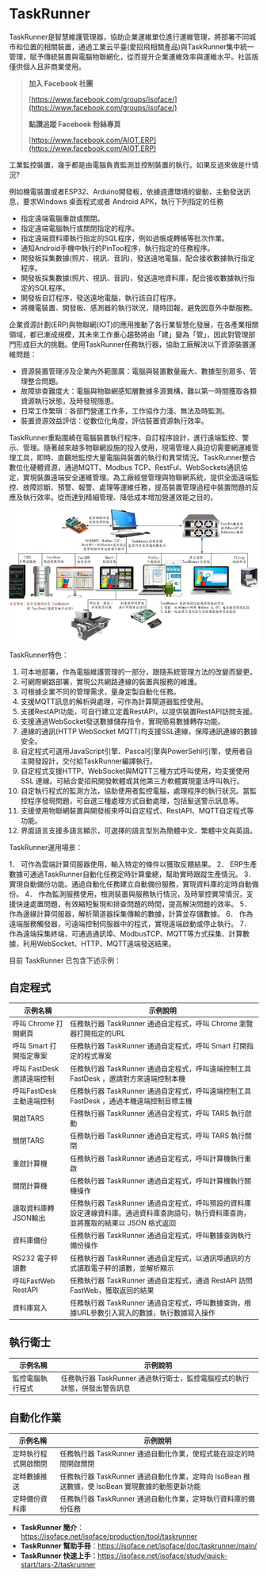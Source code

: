 # TaskRunner
TaskRunner是智慧維護管理器，協助企業運維單位進行運維管理，將部署不同城市和位置的相關裝置，通過工業云平臺(愛招飛相關產品)與TaskRunner集中統一管理，賦予傳統裝置與電腦物聯網化，從而提升企業運維效率與運維水平。社區版僅供個人且非商業使用。

> **加入 Facebook 社團**
>
> [https://www.facebook.com/groups/isoface/](https://www.facebook.com/groups/isoface/)
> 
> **點讚追蹤 Facebook 粉絲專頁**
> 
> [https://www.facebook.com/AIOT.ERP](https://www.facebook.com/AIOT.ERP)

工業監控裝置，幾乎都是由電腦負責監測並控制裝置的執行。如果反過來做是什情況?

例如機電裝置或者ESP32、Arduino開發板，依據週遭環境的變動，主動發送訊息，要求Windows 桌面程式或者 Android APK，執行下列指定的任務
* 指定遠端電腦重啟或關閉。
* 指定遠端電腦執行或關閉指定的程序。
* 指定遠端資料庫執行指定的SQL程序，例如過帳或轉帳等批次作業。
* 通知Android手機中執行的PinToo程序，執行指定的任務程序。
* 開發板採集數據(照片、視訊、音訊)，發送遠地電腦，配合接收數據執行指定程序。
* 開發板採集數據(照片、視訊、音訊)，發送遠地資料庫，配合接收數據執行指定的SQL程序。
* 開發板自訂程序，發送遠地電腦，執行該自訂程序。
* 將機電裝置、開發板、感測器的執行狀況，隨時回報，避免因意外中斷服務。

企業資源計劃(ERP)與物聯網(IOT)的應用推動了各行業智慧化發展，在各產業相關領域，都已漸成規模，其未來工作重心趨勢將由「建」變為「管」，因此對管理部門形成巨大的挑戰。使用TaskRunner任務執行器，協助工廠解決以下資源裝置運維問題：
* 資源裝置管理涉及企業內外範圍廣：電腦與裝置數量龐大、數據型別眾多、管理整合問題。
* 故障排查難度大：電腦與物聯網感知層數據多源異構，難以第一時間獲取各類資源執行狀態，及時發現隱患。
* 日常工作繁瑣：各部門營運工作多，工作協作力淺、無法及時監測。
* 裝置資源效益評估：從數位化角度，評估裝置資源執行效率。

TaskRunner重點圍繞在電腦裝置執行程序，自訂程序設計，進行遠端監控、警示、管理。隨著越來越多物聯網設施的投入使用，現場管理人員迫切需要網運維管理工具，即時、直觀地監控大量電腦與裝置的執行和異常情況。TaskRunner整合數位化硬體資源，通過MQTT、Modbus TCP、RestFul、WebSockets通訊協定，實現裝置遠端安全運維管理。為工廠經營管理與物聯網系統，提供全面遠端監控、故障診斷、預警、報警、處理等運維任務，提高裝置管理過程中裝置問題的反應及執行效率。從而達到精細管理、降低成本增加營運效能之目的。

![](images/290435657.jpg)

TaskRunner特色：
1.	可本地部署，作為電腦維護管理的一部分，跟隨系統管理方法的改變而變更。
2.	可網際網路部署，實現公共網路連線的裝置與服務的維護。
3.	可根據企業不同的管理需求，量身定製自動化任務。
4.	支援MQTT訊息的解析與處理，可作為計算閘道器監控使用。
5.	支援RestAPI功能，可自行建立定義RestAPI，以提供裝置RestAPI訪問支援。
6.	支援通過WebSocket發送數據儲存指令，實現簡易數據轉存功能。
7.	連線的通訊(HTTP WebSocket MQTT)均支援SSL連線，保障通訊連線的數據安全。
8.	自定程式可選用JavaScript引擎、Pascal引擎與PowerSehll引擎，使用者自主開發設計，交付給TaskRunner編譯執行。
9.	自定程式支援HTTP、WebSocket與MQTT三種方式呼叫使用，均支援使用SSL	連線。可結合愛招飛開發軟體或其他第三方軟體實現靈活呼叫執行。
10.	自定執行程式的監測方法，協助使用者監控電腦，處理程序的執行狀況。當監控程序發現問題，可自選三種處理方式自動處理，包括髮送警示訊息等。
11.	支援使用物聯網裝置與開發板來呼叫自定程式、RestAPI、MQTT自定程式等功能。
12.	界面語言支援多語言顯示，可選擇的語言型別為簡體中文、繁體中文與英語。

TaskRunner運用場景：

1．	可作為雲端計算伺服器使用，輸入特定的條件以獲取反饋結果。
2．	ERP生產數據可通過TaskRunner自動化任務定時計算彙總，幫助實時跟蹤生產情況。
3．	實現自動備份功能。通過自動化任務建立自動備份服務，實現資料庫的定時自動備份。
4．	作為監測服務使用，檢測裝置與服務執行情況，及時掌控異常情況，支援快速處置問題，有效縮短髮現和排查問題的時間，提高解決問題的效率。
5．	作為邊緣計算伺服器，解析閘道器採集傳輸的數據，計算並存儲數據。
6．	作為遠端服務觸發器，可遠端控制伺服器中的程式，實現遠端啟動或停止執行。
7．	作為遠端採集終端，可通過通訊埠、ModbusTCP、MQTT等方式採集、計算數據，利用WebSocket、HTTP、MQTT遠端發送結果。

目前 TaskRunner 已包含下述示例：

## 自定程式

|示例名稱|示例說明|
|---|---|
|呼叫 Chrome 打開網頁|任務執行器 TaskRunner 通過自定程式，呼叫 Chrome 瀏覽器打開指定的URL|
|呼叫 Smart 打開指定專案|任務執行器 TaskRunner 通過自定程式，呼叫 Smart 打開指定的程式專案|
|呼叫 FastDesk 邀請遠端控制|任務執行器 TaskRunner 通過自定程式，呼叫遠端控制工具 FastDesk ，邀請對方來遠端控制本機|
|呼叫FastDesk主動遠端控制|任務執行器 TaskRunner 通過自定程式，呼叫遠端控制工具 FastDesk ，通過本機遠端控制目標主機|
|開啟TARS|任務執行器 TaskRunner 通過自定程式，呼叫 TARS 執行啟動|
|關閉TARS|任務執行器 TaskRunner 通過自定程式，呼叫 TARS 執行關閉|
|重啟計算機|任務執行器 TaskRunner 通過自定程式，呼叫計算機執行重啟|
|關閉計算機|任務執行器 TaskRunner 通過自定程式，呼叫計算機執行關機操作|
|讀取資料庫轉JSON輸出|任務執行器 TaskRunner 通過自定程式，呼叫預設的資料庫設定連線資料庫。通過資料庫查詢語句，執行資料庫查詢，並將獲取的結果以 JSON 格式返回|
|資料庫備份|任務執行器 TaskRunner 通過自定程式，呼叫數據查詢執行備份操作|
|RS232 電子秤讀數|任務執行器 TaskRunner 通過自定程式，以通訊埠通訊的方式讀取電子秤的讀數，並解析顯示|
|呼叫FastWeb RestAPI|任務執行器 TaskRunner 通過自定程式，通過 RestAPI 訪問 FastWeb，獲取返回的結果|
|資料庫寫入|任務執行器 TaskRunner 通過自定程式，呼叫數據查詢，根據URL參數引入寫入的數據，執行數據寫入操作|

## 執行衛士

|示例名稱|示例說明|
|---|---|
|監控電腦執行程式|任務執行器 TaskRunner 通過執行衛士，監控電腦程式的執行狀態，併發出警告訊息|

## 自動化作業

|示例名稱|示例說明|
|---|---|
|定時執行程式開啟關閉|任務執行器 TaskRunner 通過自動化作業，使程式能在設定的時間開啟關閉|
|定時數據推送|任務執行器 TaskRunner 通過自動化作業，定時向 IsoBean 推送數據，使 IsoBean 實現數據的動態更新功能|
|定時備份資料庫|任務執行器 TaskRunner 通過自動化作業，定時執行資料庫的備份任務|

* **TaskRunner 簡介**：https://isoface.net/isoface/production/tool/taskrunner
* **TaskRunner 幫助手冊**：https://isoface.net/isoface/doc/taskrunner/main/
* **TaskRunner 快速上手**：https://isoface.net/isoface/study/quick-start/tars-2/taskrunner
